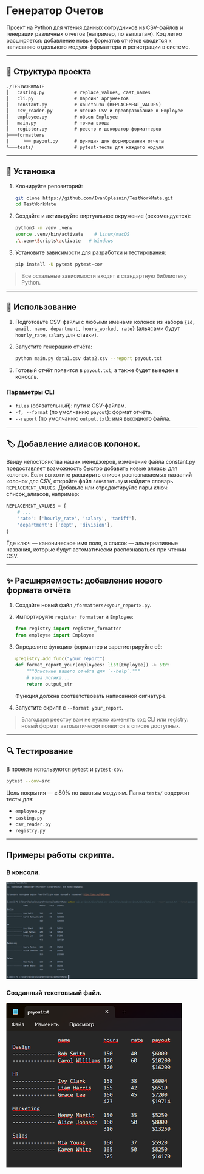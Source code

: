 # Генератор Очетов

Проект на Python для чтения данных сотрудников из CSV-файлов и генерации различных отчетов (например, по выплатам). Код легко расширяется: добавление новых форматов отчётов сводится к написанию отдельного модуля-форматтера и регистрации в системе.

---

## 📁 Структура проекта

```
./TESTWORKMATE
│   casting.py           # replace_values, cast_names
│   cli.py               # парсинг аргументов
│   constant.py          # константы (REPLACEMENT_VALUES)
│   csv_reader.py        # чтение CSV и преобразование в Employee
│   employee.py          # объen Employee
│   main.py              # точка входа
│   register.py          # реестр и декоратор форматтеров
├───formatters
│     └── payout.py      # функция для формирования отчета
└───tests/               # pytest-тесты для каждого модуля
```

---

## 🚀 Установка

1. Клонируйте репозиторий:

   ```bash
   git clone https://github.com/IvanOplesnin/TestWorkMate.git
   cd TestWorkMate
   ```

2. Создайте и активируйте виртуальное окружение (рекомендуется):

   ```bash
   python3 -m venv .venv
   source .venv/bin/activate    # Linux/macOS
   .\.venv\Scripts\activate   # Windows
   ```

3. Установите зависимости для разработки и тестирования:

   ```bash
   pip install -U pytest pytest-cov
   ```

> Все остальные зависимости входят в стандартную библиотеку Python.

---

## 🎯 Использование

1. Подготовьте CSV-файлы с любыми именами колонок из набора `{id, email, name, department, hours_worked, rate}` (альясами будут `hourly_rate`, `salary` для ставки).
2. Запустите генерацию отчёта:

   ```bash
   python main.py data1.csv data2.csv --report payout.txt 
   ```
3. Готовый отчёт появится в `payout.txt`, а также будет выведен в консоль.

### Параметры CLI

* `files` (обязательный): пути к CSV-файлам.
* `-f, --format` (по умолчанию `payout`): формат отчёта.
* `--report` (по умолчанию `output.txt`): имя выходного файла.

---
## 🏷️ Добавление алиасов колонок.

Ввиду непостоянства наших менеджеров, изменение файла constant.py предоставляет возможность быстро добавить новые алиасы для колонок.
Если вы хотите расширить список распознаваемых названий колонок для CSV, откройте файл `constant.py` и найдите словарь `REPLACEMENT_VALUES`. Добавьте или отредактируйте пары ключ: список\_алиасов, например:

```python
REPLACEMENT_VALUES = {
    # ...
    'rate': ['hourly_rate', 'salary', 'tariff'],
    'department': ['dept', 'division'],
}
```

Где ключ — каноническое имя поля, а список — альтернативные названия, которые будут автоматически распознаваться при чтении CSV.

---

## ✨ Расширяемость: добавление нового формата отчёта

1. Создайте новый файл `/formatters/<your_report>.py`.
2. Импортируйте `register_formatter` и `Employee`:

   ```python
   from registry import register_formatter
   from employee import Employee
   ```
3. Определите функцию-форматтер и зарегистрируйте её:

   ```python
   @registry.add_func("your_report")
   def format_report_your(employees: list[Employee]) -> str:
       """Описание вашего отчёта для `--help`."""
       # ваша логика...
       return output_str
   ```
   Функция должна соответствовать написанной сигнатуре.
4. Запустите скрипт с `--format your_report`.

> Благодаря реестру вам не нужно изменять код CLI или registry: новый формат автоматически появится в списке доступных.

---

## 🔍 Тестирование

В проекте используются `pytest` и `pytest-cov`.

```bash
pytest --cov=src
```

Цель покрытия — ≥ 80% по важным модулям. Папка `tests/` содержит тесты для:

* `employee.py`
* `casting.py`
* `csv_reader.py`
* `registry.py`
---
## Примеры работы скрипта.
### В консоли.
![img.png](img.png)
### Созданный текстовыый файл.
![img_1.png](img_1.png)